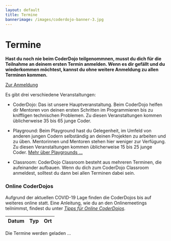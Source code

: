 ```yaml
---
layout: default
title: Termine
bannerimage: /images/coderdojo-banner-3.jpg
---
```


# Termine

**Hast du noch nie beim CoderDojo teilgenommnen, musst du dich für die Teilnahme an deinem ersten Termin anmelden. Wenn es dir gefällt und du wiederkommen möchtest, kannst du ohne weitere Anmeldung zu allen Terminen kommen.**

<p class="text-center"><a class="btn btn-material-light-blue-700" href="/anmeldung.html">Zur Anmeldung</a></p>

Es gibt drei verschiedene Veranstaltungen:

- <span class="type-coderdojo">CoderDojo</span>: Das ist unsere Hauptveranstaltung. Beim CoderDojo helfen dir Mentoren von deinen ersten Schritten im Programmieren bis zu kniffligen technischen Problemen. Zu diesen Veranstaltungen kommen üblicherweise 35 bis 65 junge Coder.

- <span class="type-playground">Playground</span>: Beim Playground hast du Gelegenheit, im Umfeld von anderen jungen Codern selbständig an deinen Projekten zu arbeiten und zu üben. Mentorinnen und Mentoren stehen hier weniger zur Verfügung. Zu diesen Veranstaltungen kommen üblicherweise 15 bis 25 junge Coder. [Mehr über Playgrounds&nbsp;...](/infos/playground.html)

- <span class="type-classroom">Classroom</span>: CoderDojo Classroom besteht aus mehreren Terminen, die aufeinander aufbauen. Wenn du dich zum CoderDojo Classroom anmeldest, solltest du dann bei allen Terminen dabei sein.

<div class="corona-info">
<h3>Online CoderDojos</h3>
Aufgrund der aktuellen COVID-19 Lage finden die CoderDojos bis auf weiteres online statt. Eine Anleitung, wie du an den Onlinemeetings teilnimmst, findest du unter <a href="online-coderdojo-tipps.html"><em>Tipps für Online CoderDojos</em></a>.</div>

<table class="table" id="eventsTable">
	<thead>
		<tr>
			<th>Datum</th>
			<th>Typ</th>
			<th>Ort</th>
		</tr>
	</thead>
	<tbody>
	</tbody>
</table>

<p class="loadingText">Die Termine werden geladen ...</p>

<script language="javascript">
	Date.prototype.addDays = function(days) {
		var dat = new Date(this.valueOf());
		dat.setDate(dat.getDate() + days);
		return dat;
	}

	var eventsTable = $("#eventsTable");

	$.get("https://participants-management-service.azurewebsites.net/api/events/?past=false", function(data) {
		var additionalEvents = [
			{ date: new Date(2017, 6, 7), title: "Sommerferien 2017", type: "header" },
			{ date: new Date(2017, 6, 13), title: "Sommerferien 2017", type: "header" },
			{ date: new Date(2017, 8, 14), title: "Wintersemester 2017 / 2018", type: "header" }
		].filter(function(event) { return event.date >= new Date(); });
		
		data = data.concat(additionalEvents).sort(function(a, b) {
			a = new Date(a.date);
			b = new Date(b.date);
			return a > b ? 1 : a < b ? -1 : 0;
		});

		// ***********************************

		var row = "<tr>";
		row += "<td>Donnerstag, 11. Juni 2020</td>";
		row += "<td class='type-coderdojo'>CoderDojo Online</td>";
		row += "<td>";

		var workshops = [];

		workshops.push({
			time: "13:45 - 15:45",
			title: "HTML & CSS Hands-On",
			description: "Diese Woche werden wir uns auf das Flexbox und Grid Layout von CSS konzentrieren und nebenbei auf die Basic CSS Features von erstem Workshop wiederholen.",
			prerequisites: "<ul><li>ein wenig Erfahrung mit HTML & CSS</li></ul>",
			mentors: ["Karin", "Rainer"],
			link: "	https://us02web.zoom.us/j/88339295462?pwd=NkxEd09FMFhIVTQrTUJGOVR4ODQ1dz09"
		});

		workshops.push({
			time: "14:45 - 16:45",
			title: "Discord Bot mit C#",
			description: "Dieses mal werden wir gemeinsam das Katzenbild Kommando in unseren Bot um weitere Funktionen erweitert (Issue). Ausserdem wartet ein neues Minecraft-Feature darauf, von uns Implementiert zu werden :)<br/><br/>Letztens haben wir uns Überlegt, über Github einen gemeinsamen Bot zu schreiben. Damit auch jeder mithelfen kann, werden wir nochmals in die wundervolle Welt des git's eintauchen :)",
			prerequisites: "Bitte installier dir schon vor dem Coderdojo folgende Dinge:<br/><ul><li><a href=\"https://visualstudio.microsoft.com/vs/community/\" target=\"_blank\">Visual Studio 2019 Community</a></li><li><b>und</b> <a href=\"https://dotnet.microsoft.com/download/dotnet-core/3.1\" target=\"_blank\">.NET Core</a></li><li>Github Account</li><li><a href=\"https://www.postman.com/downloads/\" target=\"_blank\">Postman</a></li></ul><br/><p><b>Kann ich mich irgendwie auf den Workshop vorbereiten?</b></p><p>Ja! Du kannst dir, wenn du möchtest schonmal einen Einblick im tollen Text-Tutorial der Bot-Autoren verschaffen! Keine Angst, wir werden das auch im Workshop nochmal durchgehen ;): <a href=\"Ja! Du kannst dir, wenn du möchtest schonmal einen Einblick im tollen Text-Tutorial der Bot-Autoren verschaffen! (Keine Angst, wir werden das auch im Workshop nochmal durchgehen ;) ) Discord.Net Einsteiger Tutorial\" target=\"_blank\">Discord.Net Einsteiger Tutorial</a></p>",
			mentors: ["Jonas"],
			link: "https://us02web.zoom.us/j/81933915635?pwd=Z3Bxa3VyZ1o5SndIbnZLMExyUHpiZz09"
		});

		workshops.forEach(function(w) {
			row += "<p><span class=\"workshop-title\">" + w.time + " " + w.title + "</span></p><p>" + w.description + "</p><p><b>Voraussetzungen</b></p><p>" + w.prerequisites + "</p><p><b>Mentoren:</b> " + w.mentors.join(", ") + "</p><p><b>Link zum Teilnehmen:</b> <a href='" + w.link + "' target='_blank'>" + w.link + "</a></p>";
		});

		row += "</td>";
		row += "</tr>";

		eventsTable.append(row);

		// ***********************************

		var row = "<tr>";
		row += "<td>Freitag, 12. Juni 2020</td>";
		row += "<td class='type-coderdojo'>CoderDojo Online</td>";
		row += "<td>";

		var workshops = [];

		// workshops.push({
		// 	time: "13:45 - 15:45",
		// 	title: "Micro:bit Workshop",
		// 	description: "Wir basteln gemeinsam an einer Micro:bit Wetterstation. Das richtige Projekt für die von euch, die schon etwas Erfahrung mit Programmieren mit Scratch oder Mirco:bit haben.",
		// 	prerequisites: "<ul><li>Installiertes <a href=\"https://www.microsoft.com/de-at/p/makecode-for-micro-bit/9pjc7sv48lcx?rtc=1#activetab=pivot:overviewtab\" target=\"_blank\">MakeCode for micro:bit</a></li><li>oder <a href=\"https://makecode.microbit.org/\" target=\"_blank\">Onlinevariante von MakeCode for micro:bit</a></li><li>zwei \"echte\" Micro:bit oder der in MakeCode eingebaute Emulator</li></ul>",
		// 	mentors: ["Daniel"],
		// 	link: "https://us02web.zoom.us/j/82813503653?pwd=WHNpVkMwRjE1YW5tMXNTWCtaSWQrZz09"
		// });

		workshops.push({
			time: "14:45 - 16:45",
			title: "Scratch für AnfängerInnen",
			description: "Letzte Woche hatten wir wieder mal eine Scratch-Übung für Kids, die noch nie programmiert haben. Diese Woche machen wir mit einem zweiten Spiel weiter, das schon etwas anspruchsvoller ist, sich aber immer noch gut für Anfängerinnen und Anfänger eignet. Wenn du also die Grundbegriffe von Scratch kennst und mehr lernen möchtest, bist du in diesem Workshop richtig.<br/><br/>Wenn du mitmachen möchtest, aber noch nie etwas in Scratch gemacht hast, baue einfach zur Vorbereitung selbständig oder mit Hilfe einer erwachsenen Person unser Einsteigerbeispiel <a href=\"https://linz.coderdojo.net/trainingsanleitungen/scratch/scratch-fang-mich-v3.html\" target=\"_blank\">Fang mich</a> nach. Du wirst sehen, das ist überhaupt nicht schwer.",
			prerequisites: "<ul><li><b>ab 8 Jahren</b>, Lesekenntnisse erforderlich</li><li>Nur grundlegendste Vorkenntnisse über Programmieren notwendig</li><li>Software für die Teilnahme an Online CoderDojos (<a href=\"https://linz.coderdojo.net/online-coderdojo-tipps.html\" target=\"_blank\">Anleitung</a>)</li><li>Installierte Version von Scratch (<a href=\"https://scratch.mit.edu/download\" target=\"_blank\">Download</a>)</li><li>oder Online-Version von Scratch - dafür brauchst du nur einen Browser und öffnest <a href=\"https://scratch.mit.edu/create/\" target=\"_blank\">https://scratch.mit.edu/create/</a></li></ul>",
			mentors: ["Pia", "Karin"],
			link: "https://us02web.zoom.us/j/87332762398?pwd=cU4vbXdXWWMvZnluWmdBSVNqWGdEQT09"
		});

		workshops.push({
			time: "14:45 - 16:45",
			title: "Virtuelles Elektronikbasteln",
			description: "Wir starten mit der Berechnung der Grundschaltung von LED und Vorwiderstand in mehreren Varianten. Wir bauen die Schaltung im TinkerCAD nach und überprüfen die berechneten Ergebnisse mit dem Multimeter. Das Ohmsche Gesetz kommt auch wieder vor. Diese Übung ist auch für Anfänger geeignet. Vorbereiten kannst Du Dich auf unserer Hompage unter dem Menüpunkt Löten mit den Elektronik Übungen 1/2/3.<br/><br/>Im zweiten Teil werden wir wieder mit dem Arduino eine Schaltung bauen. Wir erweitern die die LED-Neopixel Schaltung vom letzten Mal. Es ist auch Zeit zum Fragenstellen.",
			prerequisites: "Ein Computer mit <a href=\"https://www.tinkercad.com\" target=\"_blank\">Tinkercad</a> Zugang.",
			mentors: ["Günther", "Michael"],
			link: "	https://us02web.zoom.us/j/82199349665?pwd=WStGREZLWE1qWVZPakNpNmxUbHgzdz09"
		});

		workshops.push({
			time: "14:45 - 16:45",
			title: "Discord Bot mit C#",
			description: "Dieses mal werden wir gemeinsam das Katzenbild Kommando in unseren Bot um weitere Funktionen erweitert (Issue). Ausserdem wartet ein neues Minecraft-Feature darauf, von uns Implementiert zu werden :)<br/><br/>Letztens haben wir uns Überlegt, über Github einen gemeinsamen Bot zu schreiben. Damit auch jeder mithelfen kann, werden wir nochmals in die wundervolle Welt des git's eintauchen :)",
			prerequisites: "Bitte installier dir schon vor dem Coderdojo folgende Dinge:<br/><ul><li><a href=\"https://visualstudio.microsoft.com/vs/community/\" target=\"_blank\">Visual Studio 2019 Community</a></li><li><b>und</b> <a href=\"https://dotnet.microsoft.com/download/dotnet-core/3.1\" target=\"_blank\">.NET Core</a></li><li>Github Account</li><li><a href=\"https://www.postman.com/downloads/\" target=\"_blank\">Postman</a></li></ul><br/><p><b>Kann ich mich irgendwie auf den Workshop vorbereiten?</b></p><p>Ja! Du kannst dir, wenn du möchtest schonmal einen Einblick im tollen Text-Tutorial der Bot-Autoren verschaffen! Keine Angst, wir werden das auch im Workshop nochmal durchgehen ;): <a href=\"Ja! Du kannst dir, wenn du möchtest schonmal einen Einblick im tollen Text-Tutorial der Bot-Autoren verschaffen! (Keine Angst, wir werden das auch im Workshop nochmal durchgehen ;) ) Discord.Net Einsteiger Tutorial\" target=\"_blank\">Discord.Net Einsteiger Tutorial</a></p>",
			mentors: ["Jonas"],
			link: "https://us02web.zoom.us/j/81563576615?pwd=YWpzTHRyS1I2L1JaOVhnZUF2cjFKdz09"
		});

		// workshops.push({
		// 	time: "13:45 - 15:45",
		// 	title: "Minecraft Redstone",
		// 	description: "Teil 2 unserer Kombination-locks! Diesesmal versuchen wir uns an Locks die Buttons als Eingabe verwenden. Das macht das ganze um einiges Komplizierter, wie ihr merken werdet ;)",
		// 	prerequisites: "Ihr braucht einen offiziellen Minecraft Account und die Java-Minecraft Version 1.15.2 installiert. Wir werden auf einem gemeinsamen Server unsere Übungen machen.",
		// 	mentors: ["Matthias", "Jan"],
		// 	link: "https://us02web.zoom.us/j/81971337266?pwd=U1YrdDdZR1hyRCtFdmNiUmdhMlVBUT09"
		// });

		// workshops.push({
		// 	time: "13:45 - 15:45",
		// 	title: "HTML & CSS Hands-On",
		// 	description: "In diesem Workshop werden wir ausführlich die Basics von HTML und CSS üben:<br/><ul><li>welche HTML Elemente gibt es</li><li>wie kann ich sie positionieren</li><li>welche CSS Selektoren gibt es</li><li>wie kann ich die Darstellung für verschiedene Display-Größen anpassen</li><li>Variablen in CSS</li><li>wie kann ich in CSS rechnen</li><li>...</li></ul>",
		// 	prerequisites: "<ul><li>ein wenig Erfahrung mit HTML & CSS</li></ul>",
		// 	mentors: ["Karin"],
		// 	link: "https://us02web.zoom.us/j/89640081964?pwd=RDFtMjBrdWxzeXpkSEpqYlNMZWdZdz09"
		// });

		workshops.push({
			time: "17:00 - 19:00",
			title: "Dynamische Webseite mit Node.js",
			description: "Dynamischen Webseiten sind in der Lage sich Informationen zu merken und diese zu verarbeiten, weil unser Code nicht nur im Browser sondern auch am Webserver selbst ausgeführt wird. Das gibt uns Möglichkeiten, die man mit statischen Webseiten nicht hat.<br/><br/>Dieses Mal implementieren wir die noch fehlende CRUD-Operation (create, read, update, delete) um Einträge in der FeuerwehrApp löschen zu können. Weiters sehen wir uns an, wie man mit Javascript einen Filter für die empfangenen Daten einbaut. Falls noch Zeit bleibt, können wir beginnen die ChatApp und die FeuerwehrApp in einem gemeinsame App zu integrieren.",
			prerequisites: "<p>Grundlegende Kenntnisse:</p><ul><li>beim Programmieren (z.B. mit JavaScript, Java, C#, C++, ...)</li><li>HTML</li></ul><p>Software:</p><ul><li>einen Texteditor wie z.B. <a href=\"https://notepad-plus-plus.org/\" target=\"_blank\">Notepad++</a>, <a href=\"https://code.visualstudio.com/\" target=\"_blank\">Visual Studio Code</a></li><li><a href=\"https://nodejs.org/en/download/\" target=\"_blank\">Node.js</a></li><li><a href=\"https://git-scm.com/download/win\" target=\"_blank\">Git</a></li></ul><p>Installationsanleitung:</p><p>Wenn Du möchtest, kannst Du schon vorab unser Projekt bei Dir installieren. So haben wir beim Workshop mehr Zeit für's Programmieren und brauchen nicht so lange warten bis alle mit der Installation fertig sind. Eine Anleitung dazu findest Du auf <a href=\"https://github.com/coderdojo-neusiedl/dynamic-webpage/tree/workshop-20200612\" target=\"_blank\">Github</a>.</p>",
			mentors: ["Thomas"],
			link: "https://us02web.zoom.us/j/83122042872?pwd=RTkzV1EraDlqY1gwR01aWlFjd1RtZz09"
		});

		// workshops.push({
		// 	time: "16:00 - 18:00",
		// 	title: "Python für AnfängerInnen",
		// 	description: "Wir haben letztes Mal mit dem Spiel \"Bubble Blaster\" begonnen und gelernt wie man ein U-Boot mit Pfeiltasten steuern kann. Dieses Mal erzeugen wir Bubbles, die über den Bildschirm wandern. Ziel des Spiel ist es, möglichst viele Bubbles mit dem U-Boot zu treffen. Neueinsteiger sind auch herzlich willkommen. Ihr bekommt den Code vom letzten Mal und wir wiederholen die wichtigsten Schritte.",
		// 	prerequisites: "<ul><li>Aktuelle Version von <a href=\"https://www.python.org/downloads/\" target=\"_blank\">Python</a></li></ul>",
		// 	mentors: ["Sonja"],
		// 	link: "TBD"
		// });

		workshops.push({
			time: "17:00 - 19:00",
			title: "Unity",
			description: "Diesmal möchten wir uns dem Spielfeld in 3D, einem einfachen NavMesh und der Sichtbarkeit von Gegnern widmen.",
			prerequisites: "Bitte installier dir schon vor dem Coderdojo folgende Dinge:<br/><ul><li>Installierter Unity-Hub mit Unity 2019.3 (andere Version geht auch)</li><li><b>und</b> <a href=\"https://visualstudio.microsoft.com/de/vs/unity-tools/\" target=\"_blank\">Visual Studio 2019</a> (Community edition is ausreichend) mit installiertem \"Game-Development with Unity\" - Package</li></ul>",
			mentors: ["Hans-Peter"],
			link: "https://us02web.zoom.us/j/83327599008?pwd=Y3lHL0swRjEraUR0Y0FMUVdJSlNwQT09"
		});

		// workshops.push({
		// 	time: "16:00 - 18:00",
		// 	title: "Web-Entwicklung mit Hugo",
		// 	description: "Wenn du schon etwas Ahnung von HTML und CSS hast, kannst du mit Karin in diesem Workshop lernen, wie man hübsche und vor allem schnelle Webseiten erstellen kann. Karin zeigt, wie der Open-Source Webseiten-Generator Hugo funktioniert und man damit seine Homepage wie ein echter Profi aufbaut.",
		// 	prerequisites: "<ul><li>Visual Studio Code: <a href=\"https://code.visualstudio.com/\" target=\"_blank\">https://code.visualstudio.com/</a></li><li><a href=\"https://github.com/gohugoio/hugo/releases/tag/v0.70.0\" target=\"_blank\">Hugo herunterladen</a></li></ul>",
		// 	mentors: ["Karin", "Rainer"],
		// 	link: "https://us02web.zoom.us/j/81510541132?pwd=UnU3aTNiRlgvOUtzZ0ZvZWxjRThodz09"
		// });

		/*

		workshops.push({
			time: "16:00 - 18:00",
			title: "Java",
			description: "Wir werden unserem Spiel beibringen Kollisionen zu erkennen.",
			prerequisites: "<ul><li><a href=\"https://www.jetbrains.com/de-de/idea/download/#section=windows\" target=\"_blank\">IntelliJ IDEA (Community Edition)</a></li><li><a href=\"https://git-scm.com/download/win\" target=\"_blank\">Git</a></li></ul>",
			mentors: ["Thomas"],
			link: "https://zoom.us/j/92032918488"
		});

		*/

		workshops.forEach(function(w) {
			row += "<p><span class=\"workshop-title\">" + w.time + " " + w.title + "</span></p><p>" + w.description + "</p><p><b>Voraussetzungen</b></p><p>" + w.prerequisites + "</p><p><b>Mentoren:</b> " + w.mentors.join(", ") + "</p><p><b>Link zum Teilnehmen:</b> <a href='" + w.link + "' target='_blank'>" + w.link + "</a></p>";
		});

		row += "</td>";
		row += "</tr>";

		eventsTable.append(row);

		data.filter(function(event) { return moment(new Date(event.date)).startOf("day").format('YYYY-MM-DD') != '2020-06-12'; }).forEach(function(event) {
			var row = "";

			if (event.type == "header") {
				row = "<tr class='subtitle'><td colspan='3'>" + event.title + "</td></tr>";
			} else {
				var date = moment(new Date(event.date)).startOf("day");
				var formattedDate = date.format("YYYY-MM-DD");

				/*row = "<tr";
				if (event.type == "playground") {
					row += " class='playground'";
				} else if (event.type == "bootcamp") {
					row += " class='bootcamp'";
				} else {
					row += " class='coderdojo'";
				}*/

				row += "<tr>";
				if (event.type == "classroom") {
					row += "<td>";
                    for (var i = 0; i < event.dates.length; i++) {
                        var classroomDate = moment(new Date(event.dates[i])).startOf("day");
                        row += "<span class='nowrap'>" + classroomDate.format("dddd, DD. MMMM YYYY") + "</span>" + "<br/>";
						if (event.title == "Elektronik") {
							row += "15:00 - 17:30<br/>";
						} else {
							row += "16:00 - 18:00<br/>";
						}
                    }
                    row += "</td>";
				} else if (event.type == "bootcamp") {
					row += "<td><span class='nowrap'>" + date.format("dddd, DD. MMMM YYYY") + "</span><br/>13:30 - 18:30</td>";
				} else {
					row += "<td><span class='nowrap'>" + date.format("dddd, DD. MMMM YYYY") + "</span><br/>16:00 - 18:00</td>";
				}

				if (event.type == "playground") {
					row += "<td class='type-playground'>Playground";
				} else if (event.type == "bootcamp") {
					row += "<td class='type-bootcamp'>Bootcamp";
                } else if (event.type == "classroom") {
					row += "<td class='type-classroom'>Classroom";
				} else {
					row += "<td class='type-coderdojo'>CoderDojo";
				}
				row += "</td>";

				row += "<td>";

                if (event.type == "classroom") {
                    row += "<b>CoderDojo Classroom - " + event.title + "</b>";
                    row += "<br/><br/>";
                    row += event.description;
                    row += "<br/><br/>";
                    var mailBody = "Hallo CoderDojo Team,%0D%0A%0D%0Aich möchte mich zum Kurs CoderDojo Classroom - " + event.title + " anmelden.%0D%0A%0D%0AVorname: %0D%0ANachname: %0D%0AAlter: %0D%0A";
                    row += "<b>Anmeldung unter <a href='mailto:info@coderdojo-linz.org?subject=Anmeldung zu CoderDojo Classroom - " + event.title + "&body=" + mailBody + "'>info@coderdojo-linz.org</a></b>";
                    row += "<br/><br/>";
                } else if (event.type == "bootcamp") {
					row += "<b>" + event.title + "</b>";
                    row += "<br/><br/>";
                    row += event.description;
                    row += "<br/><br/>";
					row += "<b><a href=\"https://www.globalazurebootcamp.at/junior-bootcamp/\" target=\"_blank\">Weitere Infos ...</a></b>";
					row += "<br/><br/>";
				}

				/*if (event.type == "playground") {
					row += "Playground<br/>";
				} else if (event.type == "bootcamp") {
					row += "Junior Bootcamp - im Rahmen des <a href='https://coding-club-linz.github.io/global-azure-bootcamp-2017/junior-bootcamp.html' target='_blank'>Global Azure Bootcamps</a><br/>";
					row += "für junge Coder ab 13 Jahren<br/>";
				} else {
					row += "CoderDojo<br/>";
				}*/
				
				if (event.location) {
					row += event.location;
				} else {
					if (event.type == "playground") {
						row += "<a href=\"http://www.linz.at/wissensturm/anreise.asp\" target=\"_blank\">Wissensturm</a>, Raum 10.02, Kärtnerstraße 26, 4020 Linz";
					} else {
						row += "<a href=\"http://www.linz.at/wissensturm/anreise.asp\" target=\"_blank\">Wissensturm</a>, Veranstaltungssaal E09, Kärtnerstraße 26, 4020 Linz";
					}
				}

				if (event.sponsor) {
					row += "<br/><span class=\"sponsor\">Sponsored by " + event.sponsor + "</a>";
				}

				row += "</td>";
		
				row += "</tr>";
			}

			eventsTable.append(row);
		});

		$(".loadingText").hide();
	});
</script>
